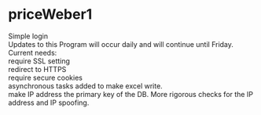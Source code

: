# priceWeber1
Simple login<br>
Updates to this Program will occur daily and will continue until Friday.<br>
Current needs:<br>
require SSL setting<br>
redirect to HTTPS <br>
require secure cookies<br>
asynchronous tasks added to make excel write.<br>
make IP address the primary key of the DB. More rigorous checks for the IP address and IP spoofing.<br>

